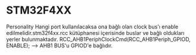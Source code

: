 # STM32F4XX
Personality
Hangi port kullanılacaksa ona bağlı olan clock bus'ı enable edilmelidir.stm32f4xx.rcc kütüphanesi içerisinde buslar ve bağlı oldukları yerler bulunmaktadır.
RCC_AHB1PeriphClockCmd(RCC_AHB1Periph_GPIOD, ENABLE); --> AHB1 BUS'u GPIOD'e bağlıdır.
